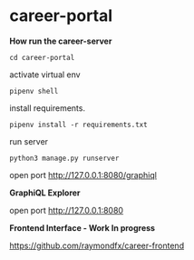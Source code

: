 # career-portal
**How run the career-server**

```console
cd career-portal
```

activate virtual env

```console
pipenv shell
```

install requirements.

```console
pipenv install -r requirements.txt
```

run server 

```console
python3 manage.py runserver
```

open port http://127.0.0.1:8080/graphiql

**GraphiQL Explorer**

open port http://127.0.0.1:8080


**Frontend Interface - Work In progress**

https://github.com/raymondfx/career-frontend